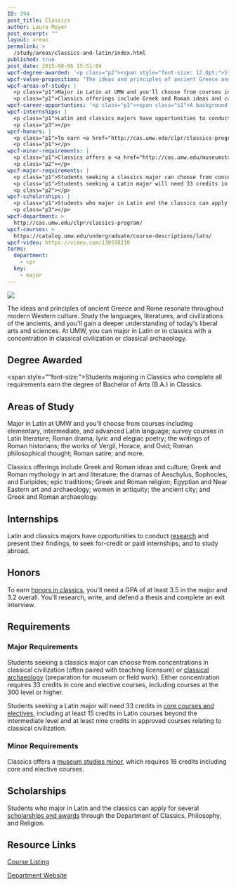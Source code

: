 ```yaml
---
ID: 294
post_title: Classics
author: Laura Moyer
post_excerpt: ""
layout: areas
permalink: >
  /study/areas/classics-and-latin/index.html
published: true
post_date: 2015-08-06 15:51:04
wpcf-degree-awarded: '<p class="p2"><span style="font-size: 12.0pt;">Students majoring in Classics who complete all requirements earn the degree of Bachelor of Arts (B.A.) in Classics.</span></p>'
wpcf-value-proposition: "The ideas and principles of ancient Greece and Rome resonate throughout modern Western culture. Study the languages, literatures, and civilizations of the ancients, and you'll gain a deeper understanding of today's liberal arts and sciences. At UMW, you can major in Latin or in classics with a concentration in classical civilization or classical archaeology."
wpcf-areas-of-study: |
  <p class="p1">Major in Latin at UMW and you'll choose from courses including elementary, intermediate, and advanced Latin language; survey courses in Latin literature; Roman drama; lyric and elegiac poetry; the writings of Roman historians; the works of Vergil, Horace, and Ovid; Roman philosophical thought; Roman satire; and more.</p>
  <p class="p1">Classics offerings include Greek and Roman ideas and culture; Greek and Roman mythology in art and literature; the dramas of Aeschylus, Sophocles, and Euripides; epic traditions; Greek and Roman religion; Egyptian and Near Eastern art and archaeology; women in antiquity; the ancient city; and Greek and Roman archaeology.</p>
wpcf-career-opportunties: '<p class="p1"><span class="s1">A background in Latin or classics gives graduates a wide range of opportunities after college,</span> including museum work, archaeology, graduate study, teaching, and translating. A classics major is also excellent preparation for the LSAT and law school.</p>'
wpcf-internships: |
  <p class="p1">Latin and classics majors have opportunities to conduct <a href="http://cas.umw.edu/clpr/undergraduate-research/">research</a> and present their findings, to seek for-credit or paid internships, and to study abroad.</p>
  <p class="p3"></p>
wpcf-honors: |
  <p class="p1">To earn <a href="http://cas.umw.edu/clpr/classics-program/undergraduate-research-2/">honors in classics</a>, you'll need a GPA of at least 3.5 in the major and 3.2 overall. You'll research, write, and defend a thesis and complete an exit interview.</p>
  <p class="p1"></p>
wpcf-minor-requirements: |
  <p class="p1">Classics offers a <a href="http://cas.umw.edu/museumstudies/">museum studies minor</a>, which requires 18 credits including core and elective courses.</p>
  <p class="p2"></p>
wpcf-major-requirements: |
  <p class="p1">Students seeking a classics major can choose from concentrations in classical civilization (often paired with teaching licensure) or <a href="https://vimeo.com/129708065">classical archaeology</a> (preparation for museum or field work). Either concentration requires 33 credits in core and elective courses, including courses at the 300 level or higher.</p>
  <p class="p1">Students seeking a Latin major will need 33 credits in <a href="http://publications.umw.edu/undergraduatecatalog/courses-of-study/majors/latn/">core courses and electives</a>, including at least 15 credits in Latin courses beyond the intermediate level and at least nine credits in approved courses relating to classical civilization.</p>
  <p class="p2"></p>
wpcf-scholarships: |
  <p class="p1">Students who major in Latin and the classics can apply for several <a href="http://cas.umw.edu/clpr/undergraduate-scholarships-and-awards/">scholarships and awards</a> through the Department of Classics, Philosophy, and Religion.</p>
  <p class="p3"></p>
wpcf-department: >
  http://cas.umw.edu/clpr/classics-program/
wpcf-courses: >
  https://catalog.umw.edu/undergraduate/course-descriptions/latn/
wpcf-video: https://vimeo.com/130598210
terms:
  department:
    - cpr
  key:
    - major
---
```


<!-- Types Custom Fields: -->

<!-- video -->
[![](https://i.vimeocdn.com/video/522524739_960.jpg)](https://vimeo.com/130598210)
<!-- End video -->

<!-- value-proposition -->
The ideas and principles of ancient Greece and Rome resonate throughout modern Western culture. Study the languages, literatures, and civilizations of the ancients, and you\'ll gain a deeper understanding of today\'s liberal arts and sciences. At UMW, you can major in Latin or in classics with a concentration in classical civilization or classical archaeology.
<!-- End value-proposition -->

<!-- degree-awarded -->
## Degree Awarded
<span style=""font-size:">Students majoring in Classics who complete all requirements earn the degree of Bachelor of Arts (B.A.) in Classics.</span>
<!-- End degree-awarded -->
<!-- areas-of-study -->
## Areas of Study
Major in Latin at UMW and you\'ll choose from courses including elementary, intermediate, and advanced Latin language; survey courses in Latin literature; Roman drama; lyric and elegiac poetry; the writings of Roman historians; the works of Vergil, Horace, and Ovid; Roman philosophical thought; Roman satire; and more.

Classics offerings include Greek and Roman ideas and culture; Greek and Roman mythology in art and literature; the dramas of Aeschylus, Sophocles, and Euripides; epic traditions; Greek and Roman religion; Egyptian and Near Eastern art and archaeology; women in antiquity; the ancient city; and Greek and Roman archaeology.
<!-- End areas-of-study -->

<!-- internships -->
## Internships
Latin and classics majors have opportunities to conduct [research]("http://cas.umw.edu/clpr/undergraduate-research/") and present their findings, to seek for-credit or paid internships, and to study abroad.
<!-- End internships -->

<!-- honors -->
## Honors
To earn [honors in classics]("http://cas.umw.edu/clpr/classics-program/undergraduate-research-2/"), you\'ll need a GPA of at least 3.5 in the major and 3.2 overall. You\'ll research, write, and defend a thesis and complete an exit interview.
<!-- End honors -->

<!-- requirements -->
## Requirements

<!-- major-requirements -->
### Major Requirements
Students seeking a classics major can choose from concentrations in classical civilization (often paired with teaching licensure) or [classical archaeology]("https://vimeo.com/129708065") (preparation for museum or field work). Either concentration requires 33 credits in core and elective courses, including courses at the 300 level or higher.

Students seeking a Latin major will need 33 credits in [core courses and electives]("http://publications.umw.edu/undergraduatecatalog/courses-of-study/majors/latn/"), including at least 15 credits in Latin courses beyond the intermediate level and at least nine credits in approved courses relating to classical civilization.
<!-- End major-requirements -->

<!-- minor-requirements -->
### Minor Requirements
Classics offers a [museum studies minor]("http://cas.umw.edu/museumstudies/"), which requires 18 credits including core and elective courses.
<!-- End minor-requirements -->

<!-- End requirements -->

<!-- scholarships -->
## Scholarships
Students who major in Latin and the classics can apply for several [scholarships and awards]("http://cas.umw.edu/clpr/undergraduate-scholarships-and-awards/") through the Department of Classics, Philosophy, and Religion.
<!-- End scholarships -->

<!-- resource-links -->
## Resource Links

<!-- courses -->
[Course Listing](https://catalog.umw.edu/undergraduate/course-descriptions/latn/)

<!-- End courses -->


<!-- department -->
[Department Website](http://cas.umw.edu/clpr/classics-program/)

<!-- End department -->

<!-- End resource-links -->

<!-- End Types Custom Fields -->